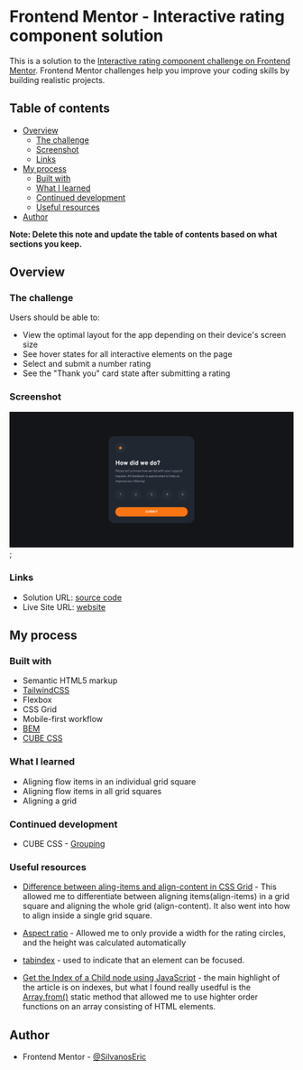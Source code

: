 # Frontend Mentor - Interactive rating component solution

This is a solution to the [Interactive rating component challenge on Frontend Mentor](https://www.frontendmentor.io/challenges/interactive-rating-component-koxpeBUmI). Frontend Mentor challenges help you improve your coding skills by building realistic projects.

## Table of contents

- [Overview](#overview)
  - [The challenge](#the-challenge)
  - [Screenshot](#screenshot)
  - [Links](#links)
- [My process](#my-process)
  - [Built with](#built-with)
  - [What I learned](#what-i-learned)
  - [Continued development](#continued-development)
  - [Useful resources](#useful-resources)
- [Author](#author)

**Note: Delete this note and update the table of contents based on what sections you keep.**

## Overview

### The challenge

Users should be able to:

- View the optimal layout for the app depending on their device's screen size
- See hover states for all interactive elements on the page
- Select and submit a number rating
- See the "Thank you" card state after submitting a rating

### Screenshot

![](./screenshot.png);

### Links

- Solution URL: [source code](https://github.com/SilvanosEric/fem-interactive-rating-component)
- Live Site URL: [website](https://silvanoseric.github.io/fem-interactive-rating-component/)

## My process

### Built with

- Semantic HTML5 markup
- [TailwindCSS](https://tailwindcss.com/)
- Flexbox
- CSS Grid
- Mobile-first workflow
- [BEM](http://getbem.com/)
- [CUBE CSS](https://cube.fyi/)

### What I learned

- Aligning flow items in an individual grid square
- Aligning flow items in all grid squares
- Aligning a grid


### Continued development

- CUBE CSS - [Grouping](https://cube.fyi/grouping.html#grouping)

### Useful resources

- [Difference between aling-items and align-content in CSS Grid](https://stackoverflow.com/questions/40740553/what-is-the-difference-between-align-items-vs-align-content-in-grid-layout) - This allowed me to differentiate between aligning items(align-items) in a grid square and aligning the whole grid (align-content). It also went into how to align inside a single grid square.

- [Aspect ratio](https://developer.mozilla.org/en-US/docs/Web/CSS/aspect-ratio) - Allowed me to only provide a width for the rating circles, and the height was calculated automatically

- [tabindex](https://developer.mozilla.org/en-US/docs/Web/HTML/Global_attributes/tabindex) - used to indicate that an element can be focused.

- [Get the Index of a Child node using JavaScript](https://bobbyhadz.com/blog/javascript-get-child-node-index) - the main highlight of the article is on indexes, but what I found really usedful is the [Array.from()](https://developer.mozilla.org/en-US/docs/Web/JavaScript/Reference/Global_Objects/Array/from) static method that allowed me to use highter order functions on an array consisting of HTML elements.

## Author

- Frontend Mentor - [@SilvanosEric](https://www.frontendmentor.io/profile/SilvanosEric)
